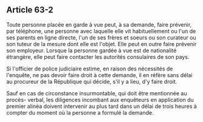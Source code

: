 Article 63-2
----
Toute personne placée en garde à vue peut, à sa demande, faire prévenir, par
téléphone, une personne avec laquelle elle vit habituellement ou l'un de ses
parents en ligne directe, l'un de ses frères et soeurs ou son curateur ou son
tuteur de la mesure dont elle est l'objet. Elle peut en outre faire prévenir son
employeur. Lorsque la personne gardée à vue est de nationalité étrangère, elle
peut faire contacter les autorités consulaires de son pays.

Si l'officier de police judiciaire estime, en raison des nécessités de
l'enquête, ne pas devoir faire droit à cette demande, il en réfère sans délai au
procureur de la République qui décide, s'il y a lieu, d'y faire droit.

Sauf en cas de circonstance insurmontable, qui doit être mentionnée au procès-
verbal, les diligences incombant aux enquêteurs en application du premier alinéa
doivent intervenir au plus tard dans un délai de trois heures à compter du
moment où la personne a formulé la demande.

